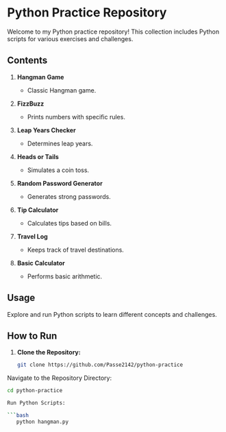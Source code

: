 # Python Practice Repository

Welcome to my Python practice repository! This collection includes Python scripts for various exercises and challenges.

## Contents

1. **Hangman Game**
   - Classic Hangman game.

2. **FizzBuzz**
   - Prints numbers with specific rules.

3. **Leap Years Checker**
   - Determines leap years.

4. **Heads or Tails**
   - Simulates a coin toss.

5. **Random Password Generator**
   - Generates strong passwords.

6. **Tip Calculator**
   - Calculates tips based on bills.

7. **Travel Log**
   - Keeps track of travel destinations.

8. **Basic Calculator**
   - Performs basic arithmetic.

## Usage

Explore and run Python scripts to learn different concepts and challenges.

## How to Run

1. **Clone the Repository:**
   ```bash
   git clone https://github.com/Passe2142/python-practice
   
Navigate to the Repository Directory:

 ```bash
cd python-practice

Run Python Scripts:

 ```bash
    python hangman.py


